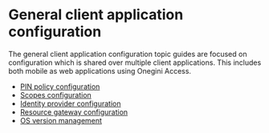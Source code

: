 # General client application configuration

The general client application configuration topic guides are focused on configuration which is shared over multiple client applications. This includes both 
mobile as web applications using Onegini Access.  

* [PIN policy configuration](pin-policy/pin-policy.md)
* [Scopes configuration](scopes/scopes.md) 
* [Identity provider configuration](identity-providers/index.md)
* [Resource gateway configuration](resource-gateway/resource-gateway.md)
* [OS version management](os-version-configuration/os-version-configuration.md)